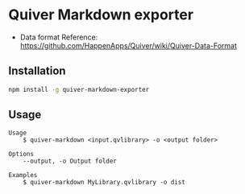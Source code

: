 # Quiver Markdown exporter

* Data format Reference: https://github.com/HappenApps/Quiver/wiki/Quiver-Data-Format

## Installation

```bash
npm install -g quiver-markdown-exporter
```

## Usage

```
Usage
	$ quiver-markdown <input.qvlibrary> -o <output folder>

Options
	--output, -o Output folder

Examples
	$ quiver-markdown MyLibrary.qvlibrary -o dist
```